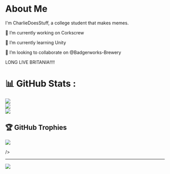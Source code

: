 # About Me
 I'm CharlieDoesStuff, a college student that makes memes.

🔭 I’m currently working on Corkscrew

🌱 I’m currently learning Unity

👯 I’m looking to collaborate on @Badgerworks-Brewery

LONG LIVE BRITANIA!!!!

 
# 📊 GitHub Stats :
![](https://github-readme-stats.vercel.app/api?username=CCIGAMES&theme=radical&hide_border=false&include_all_commits=true&count_private=true)<br/>
![](https://github-readme-streak-stats.herokuapp.com/?user=CCIGAMES&theme=radical&hide_border=false)<br/>
![](https://github-readme-stats.vercel.app/api/top-langs/?username=CCIGAMESt&theme=radical&hide_border=false&include_all_commits=true&count_private=true&layout=compact)

## 🏆 GitHub Trophies
![](https://github-trophies.vercel.app/?username=CCIGAMES&theme=radical&no-frame=false&no-bg=false&margin-w=4)

/>

---
[![](https://visitcount.itsvg.in/api?id=CCIGAMES&icon=0&color=0)](https://visitcount.itsvg.in)
